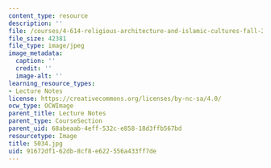 ```yaml
---
content_type: resource
description: ''
file: /courses/4-614-religious-architecture-and-islamic-cultures-fall-2002/91672df162db8cf8e622556a433ff7de_5034.jpg
file_size: 42381
file_type: image/jpeg
image_metadata:
  caption: ''
  credit: ''
  image-alt: ''
learning_resource_types:
- Lecture Notes
license: https://creativecommons.org/licenses/by-nc-sa/4.0/
ocw_type: OCWImage
parent_title: Lecture Notes
parent_type: CourseSection
parent_uid: 68abeaab-4eff-532c-e858-18d3ffb567bd
resourcetype: Image
title: 5034.jpg
uid: 91672df1-62db-8cf8-e622-556a433ff7de
---
```


